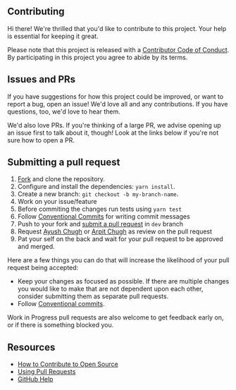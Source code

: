 ## Contributing

[fork]: /fork
[pr]: /compare
[code-of-conduct]: CODE_OF_CONDUCT.md

Hi there! We're thrilled that you'd like to contribute to this project. Your help is essential for keeping it great.

Please note that this project is released with a [Contributor Code of Conduct][code-of-conduct]. By participating in this project you agree to abide by its terms.

## Issues and PRs

If you have suggestions for how this project could be improved, or want to report a bug, open an issue! We'd love all and any contributions. If you have questions, too, we'd love to hear them.

We'd also love PRs. If you're thinking of a large PR, we advise opening up an issue first to talk about it, though! Look at the links below if you're not sure how to open a PR.

## Submitting a pull request

1. [Fork][fork] and clone the repository.
2. Configure and install the dependencies: `yarn install`.
3. Create a new branch: `git checkout -b my-branch-name`.
4. Work on your issue/feature
5. Before commiting the changes run tests using `yarn test`
6. Follow [Conventional Commits](https://www.conventionalcommits.org/en/v1.0.0/) for writing commit messages
7. Push to your fork and [submit a pull request][pr] in `dev` branch
8. Request [Ayush Chugh](https://github.com/aayushchugh) or [Arpit Chugh](https://github.com/arpitchugh) as review on the pull request
9. Pat your self on the back and wait for your pull request to be approved and merged.


Here are a few things you can do that will increase the likelihood of your pull request being accepted:

- Keep your changes as focused as possible. If there are multiple changes you would like to make that are not dependent upon each other, consider submitting them as separate pull requests.
- Follow [Conventional commits](https://www.conventionalcommits.org/en/v1.0.0/).

Work in Progress pull requests are also welcome to get feedback early on, or if there is something blocked you.

## Resources

- [How to Contribute to Open Source](https://opensource.guide/how-to-contribute/)
- [Using Pull Requests](https://help.github.com/articles/about-pull-requests/)
- [GitHub Help](https://help.github.com)

